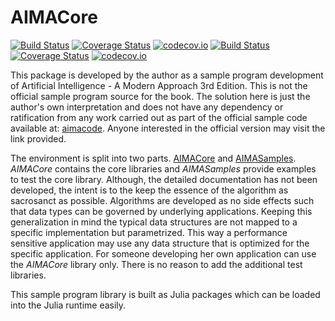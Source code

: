 # AIMACore

[![Build Status](https://travis-ci.org/sambitdash/AIMACore.jl.svg?branch=master)](https://travis-ci.org/sambitdash/AIMACore.jl)
[![Coverage Status](https://coveralls.io/repos/sambitdash/AIMACore.jl/badge.svg?branch=master&service=github)](https://coveralls.io/github/sambitdash/AIMACore.jl?branch=master)
[![codecov.io](http://codecov.io/github/sambitdash/AIMACore.jl/coverage.svg?branch=master)](http://codecov.io/github/sambitdash/AIMACore.jl?branch=master)
[![Build  Status](https://travis-ci.org/sambitdash/aimasamples.jl.svg?branch=master)](https://travis-ci.org/sambitdash/aimasamples.jl)
[![Coverage Status](https://coveralls.io/repos/sambitdash/aimasamples.jl/badge.svg?branch=master&service=github)](https://coveralls.io/github/sambitdash/aimasamples.jl?branch=master)
[![codecov.io](http://codecov.io/github/sambitdash/aimasamples.jl/coverage.svg?branch=master)](http://codecov.io/github/sambitdash/aimasamples.jl?branch=master)

This package is developed by the author as a sample program development of
Artificial Intelligence - A Modern Approach 3rd Edition. This is not the
official sample program source for the book. The solution here is just the
author's own interpretation and does not have any dependency or ratification
from any work carried out as part of the official sample code available at:
[aimacode](https://github.com/aimacode). Anyone interested in the official
version may visit the link provided.

The environment is split into two parts. [AIMACore](AIMACore.jl)
and [AIMASamples](AIMASamples.jl). *AIMACore* contains the core
libraries and *AIMASamples* provide examples to test the core library.
Although, the detailed documentation has not been developed, the intent is
to the keep the essence of the algorithm as sacrosanct as possible. Algorithms
are developed as no side effects such that data types can be governed by
underlying applications. Keeping this generalization in mind the typical
data structures are not mapped to a specific implementation but parametrized.
This way a performance sensitive application may use any data structure that
is optimized for the specific application. For someone developing her own
application can use the *AIMACore* library only. There is no reason to add
the additional test libraries.

This sample program library is built as Julia packages which can be loaded into
 the Julia runtime easily.

